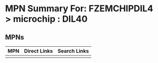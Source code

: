 



# MPN Summary For: FZEMCHIPDIL4 > microchip : DIL40

## MPNs
  

|MPN|Direct Links|Search Links|
| :--- | :--- | :--- |
||||
